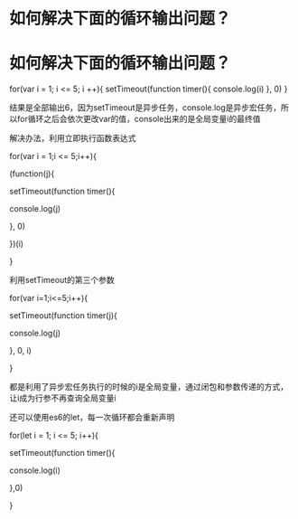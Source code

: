 # 如何解决下面的循环输出问题？

# 如何解决下面的循环输出问题？

for(var i = 1; i <= 5; i ++){ setTimeout(function timer(){ console.log(i) }, 0) }

结果是全部输出6，因为setTimeout是异步任务，console.log是异步宏任务，所以for循环之后会依次更改var的值，console出来的是全局变量i的最终值

解决办法，利用立即执行函数表达式

for(var i = 1;i <= 5;i++){

(function(j){

setTimeout(function timer(){

console.log(j)

}, 0)

})(i)

}

利用setTimeout的第三个参数

for(var i=1;i<=5;i++){

setTimeout(function timer(j){

console.log(j)

}, 0, i)

}

都是利用了异步宏任务执行的时候的i是全局变量，通过闭包和参数传递的方式，让i成为行参不再查询全局变量i

还可以使用es6的let，每一次循环都会重新声明

for(let i = 1; i <= 5; i++){

setTimeout(function timer(){

console.log(i)

},0)

}